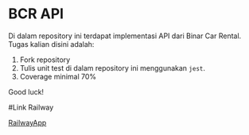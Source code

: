 # BCR API

Di dalam repository ini terdapat implementasi API dari Binar Car Rental.
Tugas kalian disini adalah:
1. Fork repository
2. Tulis unit test di dalam repository ini menggunakan `jest`.
3. Coverage minimal 70%

Good luck!

#Link Railway

[RailwayApp](https://adamsatria-binarchallenge8-production.up.railway.app/)
